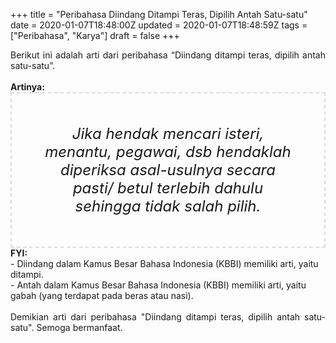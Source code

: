 +++
title = "Peribahasa Diindang Ditampi Teras, Dipilih Antah Satu-satu"
date = 2020-01-07T18:48:00Z
updated = 2020-01-07T18:48:59Z
tags = ["Peribahasa", "Karya"]
draft = false
+++

<div dir="ltr" style="text-align: left;" trbidi="on"><div style="text-align: justify;">Berikut ini adalah arti dari peribahasa “Diindang ditampi teras, dipilih antah satu-satu”.</div><br /><div style="text-align: justify;"><b>Artinya:</b></div><div style="border: 2px dashed #ddd; font-size: 24px; height: auto; margin: 0 auto; padding: 50px; text-align: center; width: auto;"><i>Jika hendak mencari isteri, menantu, pegawai, dsb hendaklah diperiksa asal-usulnya secara pasti/ betul terlebih dahulu sehingga tidak salah pilih.</i></div><b>FYI:</b><br />- Diindang dalam Kamus Besar Bahasa Indonesia (KBBI) memiliki arti, yaitu ditampi.<br />- Antah dalam Kamus Besar Bahasa Indonesia (KBBI) memiliki arti, yaitu gabah (yang terdapat pada beras atau nasi).<br /><br /><div style="text-align: justify;">Demikian arti dari peribahasa "Diindang ditampi teras, dipilih antah satu-satu". Semoga bermanfaat.</div></div>
